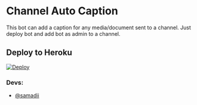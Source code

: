 # Channel Auto Caption 

This bot can add a caption for any media/document sent to a channel. Just deploy bot and add bot as admin to a channel.



## Deploy to Heroku

[![Deploy](https://www.herokucdn.com/deploy/button.svg)](https://heroku.com/deploy?template=https://github.com/Pachukk/caption)


### Devs: 
- [@samadii](https://github.com/samadii)
